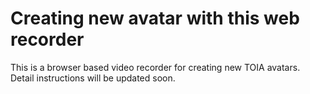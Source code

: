 # Creating new avatar with this web recorder

This is a browser based video recorder for creating new TOIA avatars. Detail instructions will be updated soon.

